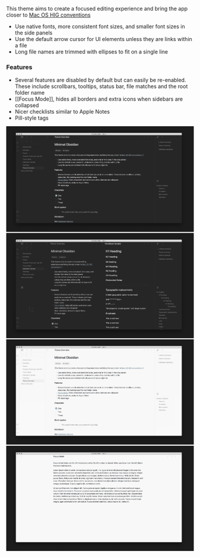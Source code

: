 This theme aims to create a focused editing experience and bring the app closer to [Mac OS HIG conventions](https://developer.apple.com/design/human-interface-guidelines/macos/overview/themes/)

- Use native fonts, more consistent font sizes, and smaller font sizes in the side panels
- Use the default arrow cursor for UI elements unless they are links within a file
- Long file names are  trimmed with ellipses to fit on a single line

### Features
- Several features are disabled by default but can easily be re-enabled. These include scrollbars, tooltips, status bar, file matches and the root folder name
- [[Focus Mode]], hides all borders and extra icons when sidebars are collapsed
- Nicer checklists similar to Apple Notes
- Pill-style tags

![](dark-simple.png)
![](dark-complex.png)
![](light-simple.png)
![](light-focus.png)
